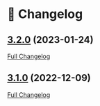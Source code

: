 # 📑 Changelog

## [3.2.0](https://github.com/ign-gpao/bundle/tree/3.2.0) (2023-01-24)

[Full Changelog](https://github.com/ign-gpao/bundle/compare/3.1.0...3.2.0)

## [3.1.0](https://github.com/ign-gpao/bundle/tree/3.1.0) (2022-12-09)

[Full Changelog](https://github.com/ign-gpao/bundle/compare/a31df933c1203d97cd2b824866c5a309f56e44b0...3.1.0)



